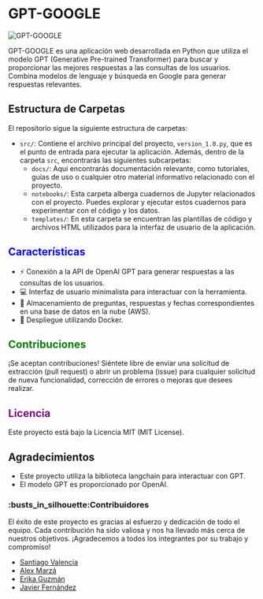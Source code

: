 # GPT-GOOGLE

![GPT-GOOGLE](https://th.bing.com/th/id/OIP.COQqivlu9yIZREJns-BgGwAAAA?pid=ImgDet&rs=1)

GPT-GOOGLE es una aplicación web desarrollada en Python que utiliza el modelo GPT (Generative Pre-trained Transformer) para buscar y proporcionar las mejores respuestas a las consultas de los usuarios. Combina modelos de lenguaje y búsqueda en Google para generar respuestas relevantes.

## Estructura de Carpetas

El repositorio sigue la siguiente estructura de carpetas:

- `src/`: Contiene el archivo principal del proyecto, `version_1.0.py`, que es el punto de entrada para ejecutar la aplicación. Además, dentro de la carpeta `src`, encontrarás las siguientes subcarpetas:
  - `docs/`: Aquí encontrarás documentación relevante, como tutoriales, guías de uso o cualquier otro material informativo relacionado con el proyecto.
  - `notebooks/`: Esta carpeta alberga cuadernos de Jupyter relacionados con el proyecto. Puedes explorar y ejecutar estos cuadernos para experimentar con el código y los datos.
  - `templates/`: En esta carpeta se encuentran las plantillas de código y archivos HTML utilizados para la interfaz de usuario de la aplicación.




## <span style="color:blue">Características</span>
- :zap: Conexión a la API de OpenAI GPT para generar respuestas a las consultas de los usuarios.
- :computer: Interfaz de usuario minimalista para interactuar con la herramienta.
- :floppy_disk: Almacenamiento de preguntas, respuestas y fechas correspondientes en una base de datos en la nube (AWS).
- :whale: Despliegue utilizando Docker.

## <span style="color:green">Contribuciones</span>

¡Se aceptan contribuciones! Siéntete libre de enviar una solicitud de extracción (pull request) o abrir un problema (issue) para cualquier solicitud de nueva funcionalidad, corrección de errores o mejoras que desees realizar.


## <span style="color:purple">Licencia</span>

Este proyecto está bajo la Licencia MIT (MIT License).

## Agradecimientos

- Este proyecto utiliza la biblioteca langchain para interactuar con GPT.
- El modelo GPT es proporcionado por OpenAI.

<h3 id="Contribuidores">:busts_in_silhouette:Contribuidores</h3>

El éxito de este proyecto es gracias al esfuerzo y dedicación de todo el equipo. Cada contribución ha sido valiosa y nos ha llevado más cerca de nuestros objetivos. ¡Agradecemos a todos los integrantes por su trabajo y compromiso! 


-   [Santiago Valencia](https://github.com/Kuja182) 
-   [Alex Marzá](https://github.com/AlexCapis) 
-   [Erika Guzmán](https://github.com/Erikahenriquez78) 
-   [Javier Fernández](https://github.com/jaferdy)


